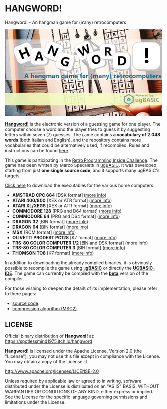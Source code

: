# HANGWORD!
Hangword! - An hangman game for (many) retrocomputers

**[![copertina](pictures/copertina.jpg)](https://spotlessmind1975.itch.io/hangword)**

**[Hangword!](https://spotlessmind1975.itch.io/hangword)** is the electronic version of a guessing game for one player. The computer choose a word and the player tries to guess it by suggesting letters within seven (7) guesses. The game contains **a vocabulary of 2.048 words** (both Italian and English), and the repository contains more vocabularies that could be alternatively used, if recompiled. Rules and instructions can be found [here](/docs/game-rules.md).

This game is participating in the [Retro Programming Inside Challenge](https://www.facebook.com/groups/RetroProgrammersInside/posts/1181708413163015/). The game has been written by Marco Spedaletti in [ugBASIC](https://ugbasic.iwashere.eu). It was developed starting from just **one single source code**, and it supports many ugBASIC's targets.

[Click here](https://spotlessmind1975.itch.io/hangword) to download the executables for the various home computers:
  * **AMSTRAD CPC 664** [DSK format] ([more info](docs/instructions-cpc.md))
  * **ATARI 400/800** [XEX or ATR format] ([more info](docs/instructions-atari.md))
  * **ATARI XL/XEGS** [XEX or ATR format] ([more info](docs/instructions-atarixl.md))
  * **COMMODORE 128** [PRG and D64 format] ([more info](docs/instructions-c128.md))
  * **COMMODORE 64** [PRG and D64 format] ([more info](docs/instructions-c64.md))
  * **DRAGON 32** [BIN format] ([more info](docs/instructions-d32.md))
  * **DRAGON 64** [BIN format] ([more info](docs/instructions-d64.md))
  * **MSX** [ROM format] ([more info](docs/instructions-msx1.md))
  * **OLIVETTI PRODEST PC128** [K7 format] ([more info](docs/instructions-pc128op.md))
  * **TRS-80 COLOR COMPUTER 1/2** [BIN and DSK format] ([more info](docs/instructions-coco.md))
  * **TRS-80 COLOR COMPUTER 3** [BIN format] ([more info](docs/instructions-coco3.md))
  * **THOMSON TO8** [K7 format] ([more info](docs/instructions-to8.md))

In addition to downloading the already compiled binaries, it is obviously possible to recompile the game using **[ugBASIC](https://ugbasic.iwashere.eu)** or directly the **[UGBASIC-IDE](https://spotlessmind1975.itch.io/ugbasic-ide)**. The game can currently be compiled with the **[beta](https://ugbasic.iwashere.eu/changelog/beta)** version of the compiler.

For those wishing to deepen the details of its implementation, please refer to there pages:

  * [source code](hangword.bas).
  * [compression algorithm (MSC2)](/docs/compression.md).

## LICENSE

Official binary distribution of **Hangword!** at:
https://spotlessmind1975.itch.io/hangword

**Hangword!** is licensed under the Apache License, Version 2.0 (the "License");
you may not use this file except in compliance with the License.
You may obtain a copy of the License at

http://www.apache.org/licenses/LICENSE-2.0

Unless required by applicable law or agreed to in writing, software distributed under the License is distributed on an "AS IS" BASIS, WITHOUT WARRANTIES OR CONDITIONS OF ANY KIND, either express or implied. See the License for the specific language governing permissions and limitations under the License.
